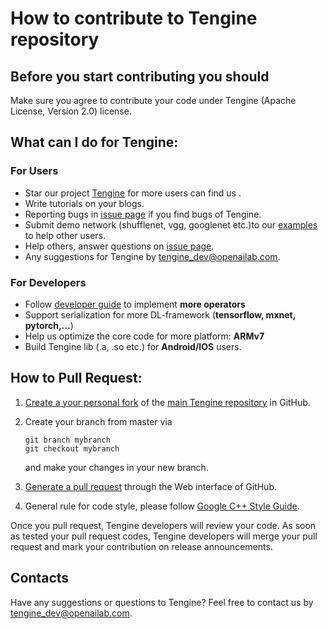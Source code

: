 # How to contribute to Tengine repository


## Before you start contributing you should
Make sure you agree to contribute your code under Tengine (Apache License, Version 2.0) license.

## What can I do for Tengine:

### For Users
- Star our project [Tengine](https://github.com/OAID/tengine) for more users can find us .
- Write tutorials on your blogs.
- Reporting bugs in [issue page](https://github.com/OAID/tengine/issues) if you find bugs of Tengine.
- Submit demo network (shufflenet, vgg, googlenet etc.)to our [examples](https://github.com/OAID/Tengine/tree/master/examples) to help other users.
- Help others, answer questions on [issue page](https://github.com/OAID/tengine/issues).
- Any suggestions for Tengine by [tengine_dev@openailab.com](mailto://tengine_dev@openailab.com).

### For Developers
- Follow [developer guide](https://github.com/OAID/tengine/blob/master/doc/operator_dev.md) to implement **more operators**
- Support serialization for more DL-framework (**tensorflow, mxnet, pytorch,...**)
- Help us optimize the core code for more platform: **ARMv7**
- Build Tengine lib (.a, .so etc.) for **Android/IOS** users.

## How to Pull Request:
1. [Create a your personal fork](https://help.github.com/articles/fork-a-repo/)
   of the [main Tengine repository](https://github.com/OAID/tengine) in GitHub.
2. Create your branch from master via 
    ```
    git branch mybranch
    git checkout mybranch
    ``` 
    and make your changes in your new branch.

3. [Generate a pull request](https://help.github.com/articles/creating-a-pull-request/)
   through the Web interface of GitHub.
4. General rule for code style, please follow [Google C++ Style Guide](https://google.github.io/styleguide/cppguide.html).
   
   
Once you pull request, Tengine developers will review your code. As soon as tested your pull request codes, Tengine developers will merge your pull request and mark your contribution on release announcements. 

## Contacts
Have any suggestions or questions to Tengine? Feel free to contact us by [tengine_dev@openailab.com](mailto://tengine_dev@openailab.com).


